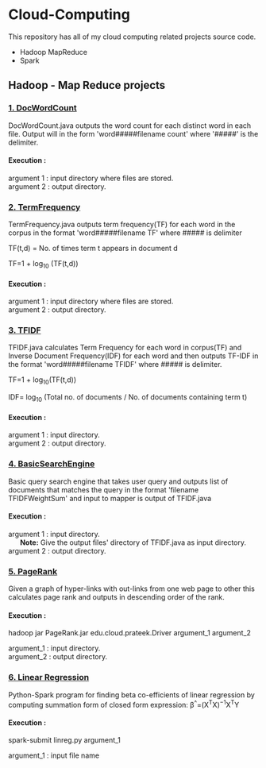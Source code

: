 # Cloud-Computing
This repository has all of my cloud computing related projects source code.  
  * Hadoop MapReduce  
  * Spark  

## Hadoop - Map Reduce projects
### [1. DocWordCount](https://github.com/pmahend1/Cloud-Computing/tree/master/DocWordCount)
DocWordCount.java outputs the word count for each distinct word in each file. Output will in the form 'word#####filename count' where '#####' is the delimiter.

  #### Execution : 
  argument 1 : input directory where files are stored.  
  argument 2 : output directory.

### [2. TermFrequency](https://github.com/pmahend1/Cloud-Computing/tree/master/TermFrequency)
TermFrequency.java outputs term frequency(TF) for each word in the corpus in the format 'word#####filename TF' where ##### is delimiter

TF(t,d) = No. of times term t appears in document d

TF=1 + log<sub>10</sub> (TF(t,d)) 
 
  #### Execution : 
  argument 1 : input directory where files are stored.  
  argument 2 : output directory.  


### [3. TFIDF](https://github.com/pmahend1/Cloud-Computing/tree/master/TFIDF)
TFIDF.java calculates Term Frequency for each word in corpus(TF) and Inverse Document Frequency(IDF) for each word and then outputs TF-IDF in the format 'word#####filename TFIDF' where ##### is delimiter.

TF=1 + log<sub>10</sub>(TF(t,d))  

IDF= log<sub>10</sub> (Total no. of documents / No. of documents containing term t)

  #### Execution : 
  argument 1 : input directory.  
  argument 2 : output directory.  


### [4. BasicSearchEngine](https://github.com/pmahend1/Cloud-Computing/tree/master/BasicSearchEngine)
Basic query search engine that takes user query and outputs list of documents that matches the query in the format 'filename TFIDFWeightSum' and input to mapper is output of TFIDF.java
 
  #### Execution : 
  argument 1 : input directory.  
  &nbsp;&nbsp;&nbsp;&nbsp;&nbsp;&nbsp;**Note:** Give the output files' directory of TFIDF.java as input directory.  
  argument 2 : output directory.  
  
### [5. PageRank](https://github.com/pmahend1/Cloud-Computing/tree/master/PageRank)
Given a graph of hyper-links with out-links from one web page to other this calculates page rank and outputs in descending order of the rank.
 
  #### Execution : 
  hadoop jar PageRank.jar edu.cloud.prateek.Driver argument_1 argument_2
  
  argument_1 : input directory.  
  argument_2 : output directory.  
  
  ### [6. Linear Regression](https://github.com/pmahend1/Cloud-Computing/tree/master/Linear%20Regression)
Python-Spark program for finding beta co-efficients of linear regression by computing summation form of closed form expression: β<sup>^</sup>=(X<sup>T</sup>X)<sup>−1</sup>X<sup>T</sup>Y 

  #### Execution : 
  spark-submit linreg.py argument_1
  
  argument_1 : input file name  
   
